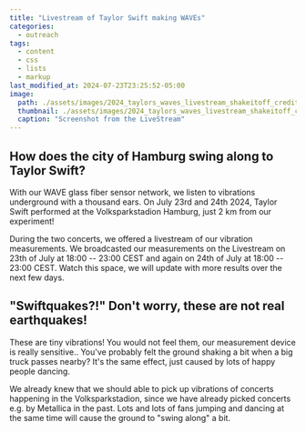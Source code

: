 ```yaml
---
title: "Livestream of Taylor Swift making WAVEs"
categories:
  - outreach
tags:
  - content
  - css
  - lists
  - markup
last_modified_at: 2024-07-23T23:25:52-05:00
image: 
  path: ./assets/images/2024_taylors_waves_livestream_shakeitoff_credit.png
  thumbnail: ./assets/images/2024_taylors_waves_livestream_shakeitoff_credit.png
  caption: "Screenshot from the LiveStream"
---
```



## How does the city of Hamburg swing along to Taylor Swift?

With our WAVE glass fiber sensor network, we listen to vibrations underground with a thousand ears. On July 23rd and 24th 2024, Taylor Swift performed at the Volksparkstadion Hamburg, just 2 km from our experiment!

During the two concerts, we offered a livestream of our vibration measurements.
We broadcasted our measurements on the Livestream on 23th of July at 18:00 -- 23:00 CEST
and again on 24th of July at 18:00 -- 23:00 CEST.
Watch this space, we will update with more results over the next few days.

## "Swiftquakes?!" Don't worry, these are not real earthquakes!

These are tiny vibrations! You would not feel them, our measurement device is really sensitive..
You've probably felt the ground shaking a bit when a big truck passes nearby? It's the same effect, just caused by lots of happy people dancing.

We already knew that we should able to pick up vibrations of concerts happening in the Volksparkstadion, since we have already picked concerts e.g. by Metallica in the past. Lots and lots of fans jumping and dancing at the same time will cause the ground to "swing along" a bit.

